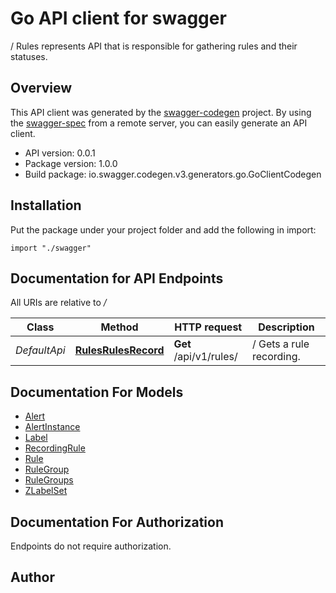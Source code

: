 # Go API client for swagger

/ Rules represents API that is responsible for gathering rules and their statuses.

## Overview
This API client was generated by the [swagger-codegen](https://github.com/swagger-api/swagger-codegen) project.  By using the [swagger-spec](https://github.com/swagger-api/swagger-spec) from a remote server, you can easily generate an API client.

- API version: 0.0.1
- Package version: 1.0.0
- Build package: io.swagger.codegen.v3.generators.go.GoClientCodegen

## Installation
Put the package under your project folder and add the following in import:
```golang
import "./swagger"
```

## Documentation for API Endpoints

All URIs are relative to */*

Class | Method | HTTP request | Description
------------ | ------------- | ------------- | -------------
*DefaultApi* | [**RulesRulesRecord**](docs/DefaultApi.md#rulesrulesrecord) | **Get** /api/v1/rules/ | / Gets a rule recording.

## Documentation For Models

 - [Alert](docs/Alert.md)
 - [AlertInstance](docs/AlertInstance.md)
 - [Label](docs/Label.md)
 - [RecordingRule](docs/RecordingRule.md)
 - [Rule](docs/Rule.md)
 - [RuleGroup](docs/RuleGroup.md)
 - [RuleGroups](docs/RuleGroups.md)
 - [ZLabelSet](docs/ZLabelSet.md)

## Documentation For Authorization
 Endpoints do not require authorization.


## Author


